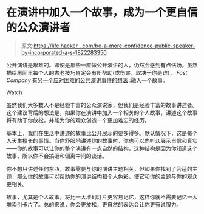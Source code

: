 # 在演讲中加入一个故事，成为一个更自信的公众演讲者

> 原文:[https://life hacker . com/be-a-more-confidence-public-speaker-by-incorporated-a-s-1822283350](https://lifehacker.com/be-a-more-confident-public-speaker-by-incorporating-a-s-1822283350)

公开演讲是艰难的。即使是那些一直做公开演讲的人，仍然会感到有点怯场。虽然描绘房间里每个人的古老技巧肯定会有所帮助(或伤害，取决于你是谁)， *Fast Company* [有另一个应对困难的公共演讲事件的想法](https://www.fastcompany.com/40517079/want-to-be-a-more-confident-speaker-tell-a-story) :融入一个故事。

Watch

虽然我们大多数人不是经验丰富的公众演说家，但我们是经验丰富的故事讲述者。这个建议背后的想法是，如果你在演讲中加入一个相关的个人故事，讲述这个故事将有助于你放松，并能为你的观众创造一个更加难忘的经历。

基本上，我们在生活中讲述的故事比公开展示的要多得多。默认情况下，这是每个人天生擅长的事情。当你舒服地讲述你的故事时，你也可以向听众展示自信和真实——你的故事可以让你的整个演讲有一点自然的结构，这种结构是因为你知道这个故事，所以你不会搞砸和偏离中间的谈话。

你不想只讲述任何东西，故事需要与你的演讲主题相关，但如果你找到了合适的主题，那么你的故事可以帮助你的演讲结构和个人色彩，使它和你的主题与你的观众更相关。

故事，尤其是个人故事，将比一大堆幻灯片更容易记忆，这样你就不需要记忆一大堆索引卡片了。总的来说，你会更放松，更自然的表达会让你更有说服力。